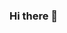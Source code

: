 ### Hi there 👋

<!--
**LimDoHyeon/LimDoHyeon** is a ✨ _special_ ✨ repository because its `README.md` (this file) appears on your GitHub profile.

Here are some ideas to get you started:

- 🔭 I’m currently working on BrainXAI Lab, Pukyong National University.
- 🌱 I’m currently learning XAI(Explainable AI), NLP.
- 👯 I’m looking to collaborate on ...
- 🤔 I’m looking for help with ...
- 💬 Ask me about ...
- 📫 How to reach me: i1598123@naver.com
- 😄 Pronouns: ...
- ⚡ Fun fact: ...
-->

